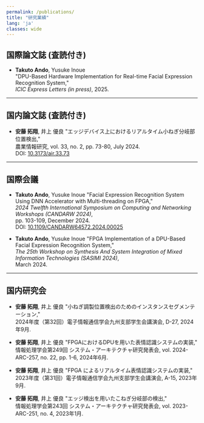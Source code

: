 ```yaml
---
permalink: /publications/
title: "研究業績"
lang: 'ja'
classes: wide
---
```


## 国際論文誌 (査読付き)
- **Takuto Ando**, Yusuke Inoue  
  "DPU-Based Hardware Implementation for Real-time Facial Expression Recognition System,"  
  *ICIC Express Letters (in press)*, 2025.  

---

## 国内論文誌 (査読付き)
- **安藤 拓翔**, 井上 優良
  "エッジデバイス上におけるリアルタイム小ねぎ分岐部位置検出,"  
  農業情報研究, vol. 33, no. 2, pp. 73-80, July 2024.  
  DOI: [10.3173/air.33.73](https://doi.org/10.3173/air.33.73)  

---

## 国際会議
- **Takuto Ando**, Yusuke Inoue 
  "Facial Expression Recognition System Using DNN Accelerator with Multi-threading on FPGA,"  
  *2024 Twelfth International Symposium on Computing and Networking Workshops (CANDARW 2024)*,  
  pp. 103-109, December 2024.  
  DOI: [10.1109/CANDARW64572.2024.00025](https://ieeexplore.ieee.org/document/10817888)  

- **Takuto Ando**, Yusuke Inoue
  "FPGA Implementation of a DPU-Based Facial Expression Recognition System,"  
  *The 25th Workshop on Synthesis And System Integration of Mixed Information Technologies (SASIMI 2024)*,  
  March 2024.  

---

## 国内研究会
- **安藤 拓翔**, 井上 優良
  "小ねぎ調製位置検出のためのインスタンスセグメンテーション,"  
  2024年度（第32回）電子情報通信学会九州支部学生会講演会, D-27, 2024年9月.  

- **安藤 拓翔**, 井上 優良
  "FPGAにおけるDPUを用いた表情認識システムの実装,"  
  情報処理学会第249回 システム・アーキテクチャ研究発表会, vol. 2024-ARC-257, no. 22, pp. 1-6, 2024年6月.  

- **安藤 拓翔**, 井上 優良
  "FPGA によるリアルタイム表情認識システムの実装,"  
  2023年度（第31回）電子情報通信学会九州支部学生会講演会, A-15, 2023年9月.  

- **安藤 拓翔**, 井上 優良
  "エッジ検出を用いたこねぎ分岐部の検出,"  
  情報処理学会第243回 システム・アーキテクチャ研究発表会, vol. 2023-ARC-251, no. 4, 2023年1月.  
